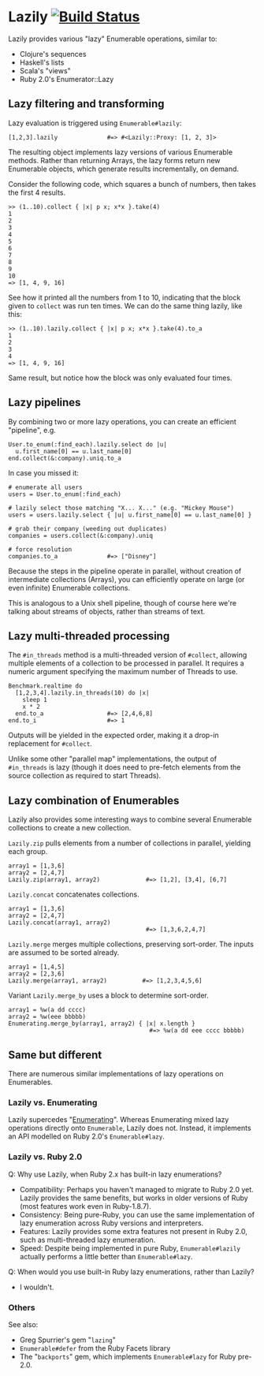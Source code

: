 Lazily [![Build Status](https://secure.travis-ci.org/mdub/lazily.png?branch=master)](http://travis-ci.org/mdub/lazily)
===========

Lazily provides various "lazy" Enumerable operations, similar to:

* Clojure's sequences
* Haskell's lists
* Scala's "views"
* Ruby 2.0's Enumerator::Lazy

Lazy filtering and transforming
-------------------------------

Lazy evaluation is triggered using `Enumerable#lazily`:

    [1,2,3].lazily              #=> #<Lazily::Proxy: [1, 2, 3]>

The resulting object implements lazy versions of various Enumerable methods.  Rather than returning Arrays, the lazy forms return new Enumerable objects, which generate results incrementally, on demand.

Consider the following code, which squares a bunch of numbers, then takes the first 4 results.

    >> (1..10).collect { |x| p x; x*x }.take(4)
    1
    2
    3
    4
    5
    6
    7
    8
    9
    10
    => [1, 4, 9, 16]

See how it printed all the numbers from 1 to 10, indicating that the block given to `collect` was run ten times. We can do the same thing lazily, like this:

    >> (1..10).lazily.collect { |x| p x; x*x }.take(4).to_a
    1
    2
    3
    4
    => [1, 4, 9, 16]

Same result, but notice how the block was only evaluated four times. 

Lazy pipelines
--------------

By combining two or more lazy operations, you can create an efficient "pipeline", e.g.

    User.to_enum(:find_each).lazily.select do |u| 
      u.first_name[0] == u.last_name[0]
    end.collect(&:company).uniq.to_a

In case you missed it:

    # enumerate all users
    users = User.to_enum(:find_each)

    # lazily select those matching "X... X..." (e.g. "Mickey Mouse")
    users = users.lazily.select { |u| u.first_name[0] == u.last_name[0] }

    # grab their company (weeding out duplicates)
    companies = users.collect(&:company).uniq

    # force resolution
    companies.to_a              #=> ["Disney"]

Because the steps in the pipeline operate in parallel, without creation of intermediate collections (Arrays), you can efficiently operate on large (or even infinite) Enumerable collections.

This is analogous to a Unix shell pipeline, though of course here we're talking about streams of objects, rather than streams of text.

Lazy multi-threaded processing
------------------------------

The `#in_threads` method is a multi-threaded version of `#collect`, allowing multiple elements of a collection to be processed in parallel.  It requires a numeric argument specifying the maximum number of Threads to use. 

    Benchmark.realtime do
      [1,2,3,4].lazily.in_threads(10) do |x|
        sleep 1
        x * 2
      end.to_a                  #=> [2,4,6,8]
    end.to_i                    #=> 1

Outputs will be yielded in the expected order, making it a drop-in replacement for `#collect`. 

Unlike some other "parallel map" implementations, the output of `#in_threads` is lazy (though it does need to pre-fetch elements from the source collection as required to start Threads).

Lazy combination of Enumerables
-------------------------------

Lazily also provides some interesting ways to combine several Enumerable collections to create a new collection.

`Lazily.zip` pulls elements from a number of collections in parallel, yielding each group.

    array1 = [1,3,6]
    array2 = [2,4,7]
    Lazily.zip(array1, array2)             #=> [1,2], [3,4], [6,7]

`Lazily.concat` concatenates collections.

    array1 = [1,3,6]
    array2 = [2,4,7]
    Lazily.concat(array1, array2)
                                           #=> [1,3,6,2,4,7]

`Lazily.merge` merges multiple collections, preserving sort-order.  The inputs are assumed to be sorted already.

    array1 = [1,4,5]
    array2 = [2,3,6]
    Lazily.merge(array1, array2)          #=> [1,2,3,4,5,6]

Variant `Lazily.merge_by` uses a block to determine sort-order.

    array1 = %w(a dd cccc)
    array2 = %w(eee bbbbb)
    Enumerating.merge_by(array1, array2) { |x| x.length }
                                            #=> %w(a dd eee cccc bbbbb)

Same but different
------------------

There are numerous similar implementations of lazy operations on Enumerables.  

### Lazily vs. Enumerating

Lazily supercedes "[Enumerating](http://github.com/mdub/enumerating)".  Whereas Enumerating mixed lazy operations directly onto `Enumerable`, Lazily does not.  Instead, it implements an API modelled on Ruby 2.0's `Enumerable#lazy`.

### Lazily vs. Ruby 2.0

Q: Why use Lazily, when Ruby 2.x has built-in lazy enumerations?

- Compatibility: Perhaps you haven't managed to migrate to Ruby 2.0 yet.  Lazily provides the same benefits, but works in older versions of Ruby (most features work even in Ruby-1.8.7).
- Consistency: Being pure-Ruby, you can use the same implementation of lazy enumeration across Ruby versions and interpreters.
- Features: Lazily provides some extra features not present in Ruby 2.0, such as multi-threaded lazy enumeration.
- Speed: Despite being implemented in pure Ruby, `Enumerable#lazily` actually performs a little better than `Enumerable#lazy`.

Q: When would you use built-in Ruby lazy enumerations, rather than Lazily?

- I wouldn't.

### Others

See also:

* Greg Spurrier's gem "`lazing`"
* `Enumerable#defer` from the Ruby Facets library
* The "`backports`" gem, which implements `Enumerable#lazy` for Ruby pre-2.0.
